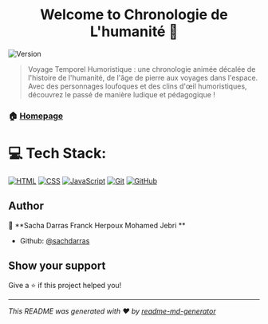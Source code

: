 <h1 align="center">Welcome to Chronologie de L'humanité 👋</h1>
<p>
  <img alt="Version" src="https://img.shields.io/badge/version-v1-blue.svg?cacheSeconds=2592000" />
</p>

> Voyage Temporel Humoristique : une chronologie animée décalée de l'histoire de l'humanité, de l'âge de pierre aux voyages dans l'espace. Avec des personnages loufoques et des clins d'œil humoristiques, découvrez le passé de manière ludique et pédagogique !

### 🏠 [Homepage](https://sachdarras.github.io/WCS-P1-Chronologie-Anim-e/)

# 💻 Tech Stack:

[![HTML](https://img.shields.io/badge/-HTML-orange?style=flat&logo=html5)](https://www.w3.org/html/)
[![CSS](https://img.shields.io/badge/-CSS-blue?style=flat&logo=css3)](https://www.w3.org/Style/CSS/)
[![JavaScript](https://img.shields.io/badge/-JavaScript-yellow?style=flat&logo=javascript)](https://www.javascript.com/)
[![Git](https://img.shields.io/badge/-Git-red?style=flat&logo=git)](https://git-scm.com/)
[![GitHub](https://img.shields.io/badge/-GitHub-lightgrey?style=flat&logo=github)](https://github.com/)

## Author

👤 **Sacha Darras Franck Herpoux Mohamed Jebri **

- Github: [@sachdarras](https://github.com/sachdarras)

## Show your support

Give a ⭐️ if this project helped you!

---

_This README was generated with ❤️ by [readme-md-generator](https://github.com/kefranabg/readme-md-generator)_
